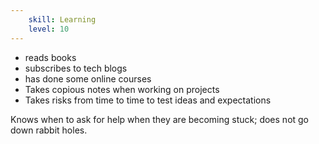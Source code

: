 ```yaml
---
    skill: Learning
    level: 10
---
```

- reads books
- subscribes to tech blogs
- has done some online courses
- Takes copious notes when working on projects
- Takes risks from time to time to test ideas and expectations

Knows when to ask for help when they are becoming stuck; does not go down rabbit holes.
